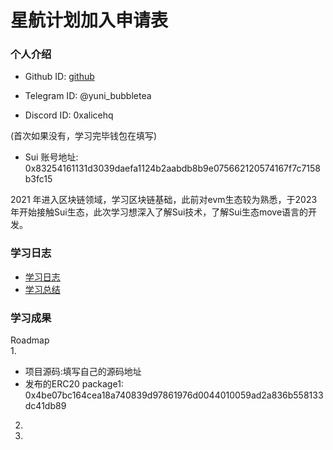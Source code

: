 # 星航计划加入申请表

### 个人介绍

* Github ID: [github](https://github.com/yunibubble)

* Telegram ID: @yuni_bubbletea

* Discord ID: 0xalicehq

(首次如果没有，学习完毕钱包在填写)
* Sui 账号地址: 0x83254161131d3039daefa1124b2aabdb8b9e075662120574167f7c7158b3fc15

2021 年进入区块链领域，学习区块链基础，此前对evm生态较为熟悉，于2023年开始接触Sui生态，此次学习想深入了解Sui技术，了解Sui生态move语言的开发。

### 学习日志

- [学习日志](journal.md)
- [学习总结](summary.md)

### 学习成果

Roadmap  
1.
- 项目源码:填写自己的源码地址
- 发布的ERC20
package1: 0x4be07bc164cea18a740839d97861976d0044010059ad2a836b558133dc41db89



2.


3. 

